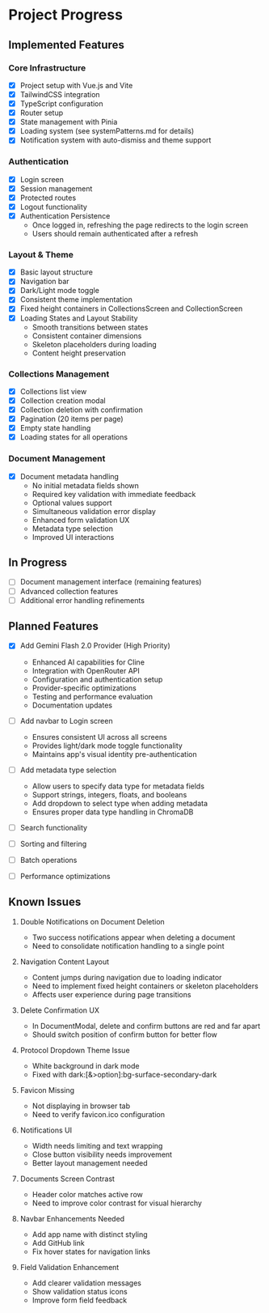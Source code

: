 # Project Progress

## Implemented Features

### Core Infrastructure

- [x] Project setup with Vue.js and Vite
- [x] TailwindCSS integration
- [x] TypeScript configuration
- [x] Router setup
- [x] State management with Pinia
- [x] Loading system (see systemPatterns.md for details)
- [x] Notification system with auto-dismiss and theme support

### Authentication

- [x] Login screen
- [x] Session management
- [x] Protected routes
- [x] Logout functionality
- [x] Authentication Persistence
    - Once logged in, refreshing the page redirects to the login screen
    - Users should remain authenticated after a refresh

### Layout & Theme

- [x] Basic layout structure
- [x] Navigation bar
- [x] Dark/Light mode toggle
- [x] Consistent theme implementation
- [x] Fixed height containers in CollectionsScreen and CollectionScreen
- [x] Loading States and Layout Stability
  - Smooth transitions between states
  - Consistent container dimensions
  - Skeleton placeholders during loading
  - Content height preservation

### Collections Management

- [x] Collections list view
- [x] Collection creation modal
- [x] Collection deletion with confirmation
- [x] Pagination (20 items per page)
- [x] Empty state handling
- [x] Loading states for all operations

### Document Management

- [x] Document metadata handling
  - No initial metadata fields shown
  - Required key validation with immediate feedback
  - Optional values support
  - Simultaneous validation error display
  - Enhanced form validation UX
  - Metadata type selection
  - Improved UI interactions

## In Progress

- [ ] Document management interface (remaining features)
- [ ] Advanced collection features
- [ ] Additional error handling refinements

## Planned Features

- [x] Add Gemini Flash 2.0 Provider (High Priority)
  - Enhanced AI capabilities for Cline
  - Integration with OpenRouter API
  - Configuration and authentication setup
  - Provider-specific optimizations
  - Testing and performance evaluation
  - Documentation updates

- [ ] Add navbar to Login screen
  - Ensures consistent UI across all screens
  - Provides light/dark mode toggle functionality
  - Maintains app's visual identity pre-authentication

- [ ] Add metadata type selection
  - Allow users to specify data type for metadata fields
  - Support strings, integers, floats, and booleans
  - Add dropdown to select type when adding metadata
  - Ensures proper data type handling in ChromaDB

- [ ] Search functionality
- [ ] Sorting and filtering
- [ ] Batch operations
- [ ] Performance optimizations

## Known Issues

1. Double Notifications on Document Deletion
   - Two success notifications appear when deleting a document
   - Need to consolidate notification handling to a single point

3. Navigation Content Layout
   - Content jumps during navigation due to loading indicator
   - Need to implement fixed height containers or skeleton placeholders
   - Affects user experience during page transitions

4. Delete Confirmation UX
   - In DocumentModal, delete and confirm buttons are red and far apart
   - Should switch position of confirm button for better flow

5. Protocol Dropdown Theme Issue
   - White background in dark mode
   - Fixed with dark:[&>option]:bg-surface-secondary-dark

6. Favicon Missing
   - Not displaying in browser tab
   - Need to verify favicon.ico configuration

7. Notifications UI
   - Width needs limiting and text wrapping
   - Close button visibility needs improvement
   - Better layout management needed

8. Documents Screen Contrast
   - Header color matches active row
   - Need to improve color contrast for visual hierarchy

9. Navbar Enhancements Needed
   - Add app name with distinct styling
   - Add GitHub link
   - Fix hover states for navigation links

10. Field Validation Enhancement
    - Add clearer validation messages
    - Show validation status icons
    - Improve form field feedback
